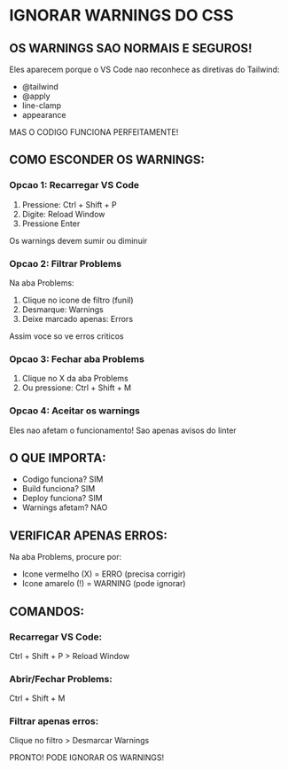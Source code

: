 # IGNORAR WARNINGS DO CSS

## OS WARNINGS SAO NORMAIS E SEGUROS!

Eles aparecem porque o VS Code nao reconhece as diretivas do Tailwind:
- @tailwind
- @apply
- line-clamp
- appearance

MAS O CODIGO FUNCIONA PERFEITAMENTE!

## COMO ESCONDER OS WARNINGS:

### Opcao 1: Recarregar VS Code

1. Pressione: Ctrl + Shift + P
2. Digite: Reload Window
3. Pressione Enter

Os warnings devem sumir ou diminuir

### Opcao 2: Filtrar Problems

Na aba Problems:

1. Clique no icone de filtro (funil)
2. Desmarque: Warnings
3. Deixe marcado apenas: Errors

Assim voce so ve erros criticos

### Opcao 3: Fechar aba Problems

1. Clique no X da aba Problems
2. Ou pressione: Ctrl + Shift + M

### Opcao 4: Aceitar os warnings

Eles nao afetam o funcionamento!
Sao apenas avisos do linter

## O QUE IMPORTA:

- Codigo funciona? SIM
- Build funciona? SIM
- Deploy funciona? SIM
- Warnings afetam? NAO

## VERIFICAR APENAS ERROS:

Na aba Problems, procure por:
- Icone vermelho (X) = ERRO (precisa corrigir)
- Icone amarelo (!) = WARNING (pode ignorar)

## COMANDOS:

### Recarregar VS Code:
Ctrl + Shift + P > Reload Window

### Abrir/Fechar Problems:
Ctrl + Shift + M

### Filtrar apenas erros:
Clique no filtro > Desmarcar Warnings

PRONTO! PODE IGNORAR OS WARNINGS!
